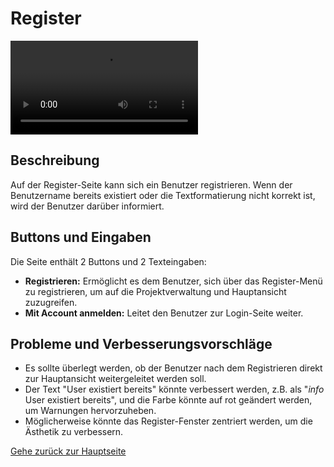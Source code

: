 # Register

<div style="max-width: 50%;">
  <video controls loop autoplay>
    <source src="./videos/register.mp4" type="video/mp4">
    Your browser does not support the video tag.
  </video>
</div>

## Beschreibung

Auf der Register-Seite kann sich ein Benutzer registrieren. Wenn der Benutzername bereits existiert oder die Textformatierung nicht korrekt ist, wird der Benutzer darüber informiert.

## Buttons und Eingaben

Die Seite enthält 2 Buttons und 2 Texteingaben:

- **Registrieren:** Ermöglicht es dem Benutzer, sich über das Register-Menü zu registrieren, um auf die Projektverwaltung und Hauptansicht zuzugreifen.
- **Mit Account anmelden:** Leitet den Benutzer zur Login-Seite weiter.

## Probleme und Verbesserungsvorschläge

- Es sollte überlegt werden, ob der Benutzer nach dem Registrieren direkt zur Hauptansicht weitergeleitet werden soll.
- Der Text "User existiert bereits" könnte verbessert werden, z.B. als "<i>info</i> User existiert bereits", und die Farbe könnte auf rot geändert werden, um Warnungen hervorzuheben.
- Möglicherweise könnte das Register-Fenster zentriert werden, um die Ästhetik zu verbessern.

[Gehe zurück zur Hauptseite](index.md)
